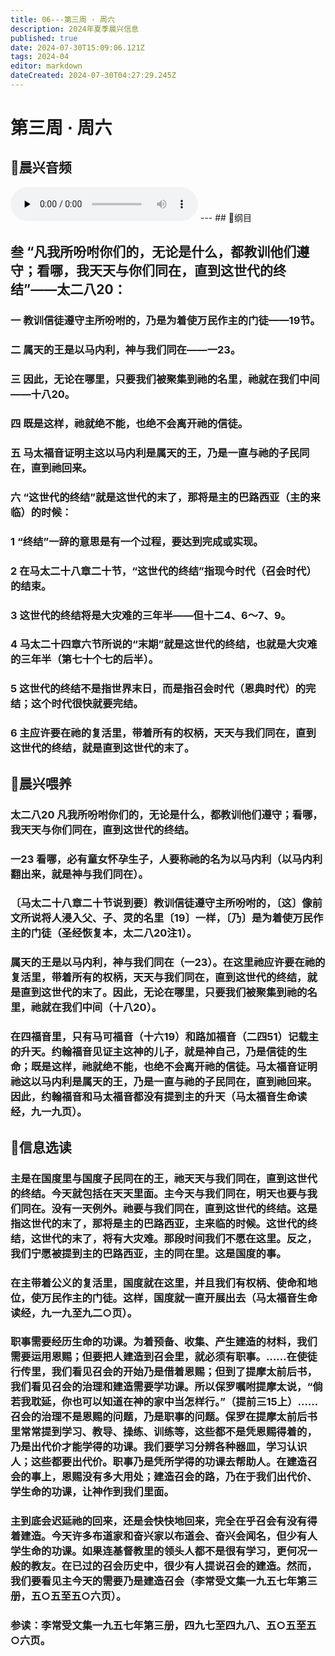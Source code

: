 ```yaml
---
title: 06---第三周 · 周六
description: 2024年夏季晨兴信息
published: true
date: 2024-07-30T15:09:06.121Z
tags: 2024-04
editor: markdown
dateCreated: 2024-07-30T04:27:29.245Z
---
```


# 第三周 · 周六
## 🎵晨兴音频
<audio id="audio" controls="" preload="none">
      <source id="mp3" src="/2024-04/week3/week3day6.mp3">
</audio>
---
## 📖纲目

## **叁**    **“凡我所吩咐你们的，无论是什么，都教训他们遵守；看哪，我天天与你们同在，直到这世代的终结”——太二八20：**

### 一    教训信徒遵守主所吩咐的，乃是为着使万民作主的门徒——19节。

### 二    属天的王是以马内利，神与我们同在——一23。

### 三    因此，无论在哪里，只要我们被聚集到祂的名里，祂就在我们中间——十八20。

### 四    既是这样，祂就绝不能，也绝不会离开祂的信徒。

### 五    马太福音证明主这以马内利是属天的王，乃是一直与祂的子民同在，直到祂回来。

### 六    “这世代的终结”就是这世代的末了，那将是主的巴路西亚（主的来临）的时候：

### 1    “终结”一辞的意思是有一个过程，要达到完成或实现。

### 2    在马太二十八章二十节，“这世代的终结”指现今时代（召会时代）的结束。

### 3    这世代的终结将是大灾难的三年半——但十二4、6～7、9。

### 4    马太二十四章六节所说的“末期”就是这世代的终结，也就是大灾难的三年半（第七十个七的后半）。

### 5    这世代的终结不是指世界末日，而是指召会时代（恩典时代）的完结；这个时代很快就要完结。

### 6    主应许要在祂的复活里，带着所有的权柄，天天与我们同在，直到这世代的终结，就是直到这世代的末了。

## 📖晨兴喂养

### 太二八20    凡我所吩咐你们的，无论是什么，都教训他们遵守；看哪，我天天与你们同在，直到这世代的终结。

### 一23    看哪，必有童女怀孕生子，人要称祂的名为以马内利（以马内利翻出来，就是神与我们同在）。

### 〔马太二十八章二十节说到要〕教训信徒遵守主所吩咐的，〔这〕像前文所说将人浸入父、子、灵的名里〔19〕一样，〔乃〕是为着使万民作主的门徒（圣经恢复本，太二八20注1）。

### 属天的王是以马内利，神与我们同在（一23）。在这里祂应许要在祂的复活里，带着所有的权柄，天天与我们同在，直到这世代的终结，就是直到这世代的末了。因此，无论在哪里，只要我们被聚集到祂的名里，祂就在我们中间（十八20）。

### 在四福音里，只有马可福音（十六19）和路加福音（二四51）记载主的升天。约翰福音见证主这神的儿子，就是神自己，乃是信徒的生命；既是这样，祂就绝不能，也绝不会离开祂的信徒。马太福音证明祂这以马内利是属天的王，乃是一直与祂的子民同在，直到祂回来。因此，约翰福音和马太福音都没有提到主的升天（马太福音生命读经，九一九页）。

## 📖信息选读

### 主是在国度里与国度子民同在的王，祂天天与我们同在，直到这世代的终结。今天就包括在天天里面。主今天与我们同在，明天也要与我们同在。没有一天例外。祂要与我们同在，直到这世代的终结。这是指这世代的末了，那将是主的巴路西亚，主来临的时候。这世代的终结，这世代的末了，将有大灾难。那段时间我们不愿在这里。反之，我们宁愿被提到主的巴路西亚，主的同在里。这是国度的事。

### 在主带着公义的复活里，国度就在这里，并且我们有权柄、使命和地位，使万民作主的门徒。这样，国度就一直开展出去（马太福音生命读经，九一九至九二○页）。

### 职事需要经历生命的功课。为着预备、收集、产生建造的材料，我们需要运用恩赐；但要把人建造到召会里，就必须有职事。……在使徒行传里，我们看见召会的开始乃是借着恩赐；但到了提摩太前后书，我们看见召会的治理和建造需要学功课。所以保罗嘱咐提摩太说，“倘若我耽延，你也可以知道在神的家中当怎样行。”（提前三15上）……召会的治理不是恩赐的问题，乃是职事的问题。保罗在提摩太前后书里常常提到学习、教导、操练、训练等，这些都不是凭恩赐得着的，乃是出代价才能学得的功课。我们要学习分辨各种器皿，学习认识人；这些都要出代价。职事乃是凭所学得的功课去帮助人。在建造召会的事上，恩赐没有多大用处；建造召会的路，乃在于我们出代价、学生命的功课，让神作到我们里面。

### 主到底会迟延祂的回来，还是会快快地回来，完全在乎召会有没有得着建造。今天许多布道家和奋兴家以布道会、奋兴会闻名，但少有人学生命的功课。如果连基督教里的领头人都不是很有学习，更何况一般的教友。在已过的召会历史中，很少有人提说召会的建造。然而，我们要看见主今天的需要乃是建造召会（李常受文集一九五七年第三册，五○五至五○六页）。

### 参读：李常受文集一九五七年第三册，四九七至四九八、五○五至五○六页。
<!-- Google tag (gtag.js) -->
<script async src="https://www.googletagmanager.com/gtag/js?id=G-1P8709Z16T"></script>
<script>
  window.dataLayer = window.dataLayer || [];
  function gtag(){dataLayer.push(arguments);}
  gtag('js', new Date());

  gtag('config', 'G-1P8709Z16T');
</script>
